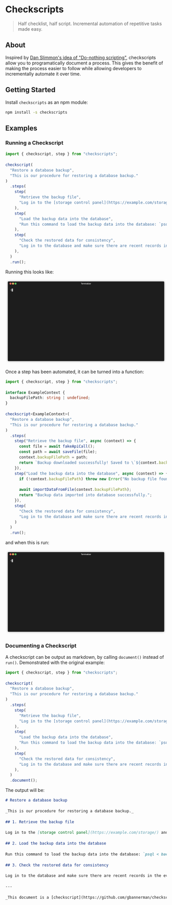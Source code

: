 # Checkscripts

> Half checklist, half script. Incremental automation of repetitive tasks made easy.

## About

Inspired by [Dan Slimmon's idea of "Do-nothing scripting"](https://blog.danslimmon.com/2019/07/15/do-nothing-scripting-the-key-to-gradual-automation/), checkscripts allow you to programatically document a process. This gives the benefit of making the process easier to follow while allowing developers to incrementally automate it over time.

## Getting Started

Install `checkscripts` as an npm module:

```bash
npm install -s checkscripts
```

## Examples

### Running a Checkscript

```TypeScript
import { checkscript, step } from "checkscripts";

checkscript(
  "Restore a database backup",
  "This is our procedure for restoring a database backup."
)
  .steps(
    step(
      "Retrieve the backup file",
      "Log in to the [storage control panel](https://example.com/storage/) and download the latest backup file."
    ),
    step(
      "Load the backup data into the database",
      "Run this command to load the backup data into the database: `psql < backup_YYYYMMDD.sql`."
    ),
    step(
      "Check the restored data for consistency",
      "Log in to the database and make sure there are recent records in the events table."
    ),
  )
  .run();

```

Running this looks like:

<p align="center"><img src="/img/basic-demo.gif?raw=true"/></p>

Once a step has been automated, it can be turned into a function:

```TypeScript
import { checkscript, step } from "checkscripts";

interface ExampleContext {
  backupFilePath: string | undefined;
}

checkscript<ExampleContext>(
  "Restore a database backup",
  "This is our procedure for restoring a database backup."
)
  .steps(
    step("Retrieve the backup file", async (context) => {
      const file = await fakeApiCall();
      const path = await saveFile(file);
      context.backupFilePath = path;
      return `Backup downloaded successfully! Saved to \`${context.backupFilePath}\`.`;
    }),
    step("Load the backup data into the database", async (context) => {
      if (!context.backupFilePath) throw new Error("No backup file found");

      await importDataFromFile(context.backupFilePath);
      return "Backup data imported into database successfully.";
    }),
    step(
      "Check the restored data for consistency",
      "Log in to the database and make sure there are recent records in the events table."
    )
  )
  .run();
```

and when this is run:

<p align="center"><img src="/img/automated-demo.gif?raw=true"/></p>

### Documenting a Checkscript

A checkscript can be output as markdown, by calling `document()` instead of `run()`. Demonstrated with the original example:

```TypeScript
import { checkscript, step } from "checkscripts";

checkscript(
  "Restore a database backup",
  "This is our procedure for restoring a database backup."
)
  .steps(
    step(
      "Retrieve the backup file",
      "Log in to the [storage control panel](https://example.com/storage/) and download the latest backup file."
    ),
    step(
      "Load the backup data into the database",
      "Run this command to load the backup data into the database: `psql < backup_YYYYMMDD.sql`."
    ),
    step(
      "Check the restored data for consistency",
      "Log in to the database and make sure there are recent records in the events table."
    ),
  )
  .document();
```

The output will be:

```markdown
# Restore a database backup

_This is our procedure for restoring a database backup._

## 1. Retrieve the backup file

Log in to the [storage control panel](https://example.com/storage/) and download the latest backup file.

## 2. Load the backup data into the database

Run this command to load the backup data into the database: `psql < backup_YYYYMMDD.sql`.

## 3. Check the restored data for consistency

Log in to the database and make sure there are recent records in the events table.

---

_This document is a [checkscript](https://github.com/gbannerman/checkscripts). It can be run using JavaScript._
```
